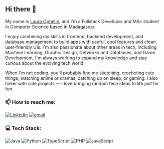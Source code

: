 ## Hi there 👋

My name is [Laura Ophélie](https://laura-s-portfolio-nine.vercel.app/), and I'm a Fullstack Developer and MSc student in Computer Science based in Madagascar.

I enjoy combining my skills in frontend, backend development, and database management to build apps with useful, cool features and clean, user-friendly UIs. I'm also passionate about other areas in tech, including Machine Learning, Graphic Design, Networks and Databases, and Game Development. I'm always working to expand my knowledge and stay curious about the evolving tech world.

When I'm not coding, you'll probably find me sketching, crocheting cute things, watching anime or dramas, catching up on sleep, or gaming. I also tinker with side projects — I love bringing random tech ideas to life just for fun.

### 📫 How to reach me:
[![LinkedIn](https://img.shields.io/badge/LinkedIn-%230077B5.svg?logo=linkedin&logoColor=white)](https://linkedin.com/in/https://linkedin.com/in/laura-oph%C3%A9lie-rasolonandrasana-28236a314)
[![email](https://img.shields.io/badge/Email-D14836?logo=gmail&logoColor=white)](mailto:lauraophelie1@gmail.com) 

### 💻 Tech Stack:
![Java](https://img.shields.io/badge/java-%23ED8B00.svg?style=for-the-badge&logo=openjdk&logoColor=white) ![Python](https://img.shields.io/badge/python-3670A0?style=for-the-badge&logo=python&logoColor=ffdd54) ![TypeScript](https://img.shields.io/badge/typescript-%23007ACC.svg?style=for-the-badge&logo=typescript&logoColor=white) ![PHP](https://img.shields.io/badge/php-%23777BB4.svg?style=for-the-badge&logo=php&logoColor=white) ![JavaScript](https://img.shields.io/badge/javascript-%23323330.svg?style=for-the-badge&logo=javascript&logoColor=%23F7DF1E)

<!--
**lauraophelie/lauraophelie** is a ✨ _special_ ✨ repository because its `README.md` (this file) appears on your GitHub profile.

Here are some ideas to get you started:

- 🔭 I’m currently working on ...
- 🌱 I’m currently learning ...
- 👯 I’m looking to collaborate on ...
- 🤔 I’m looking for help with ...
- 💬 Ask me about ...
- 📫 How to reach me: ...
- 😄 Pronouns: ...
- ⚡ Fun fact: ...
-->
